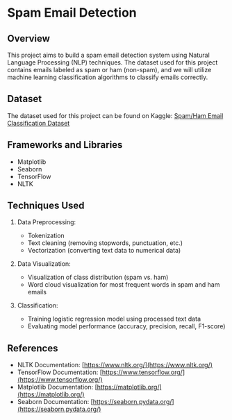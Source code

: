 # Spam Email Detection

## Overview

This project aims to build a spam email detection system using Natural Language Processing (NLP) techniques. The dataset used for this project contains emails labeled as spam or ham (non-spam), and we will utilize machine learning classification algorithms to classify emails correctly.

## Dataset

The dataset used for this project can be found on Kaggle: [Spam/Ham Email Classification Dataset](https://www.kaggle.com/datasets/yashpaloswal/spamham-email-classification-nlp)

## Frameworks and Libraries

- Matplotlib
- Seaborn
- TensorFlow
- NLTK

## Techniques Used

1. Data Preprocessing:
   - Tokenization
   - Text cleaning (removing stopwords, punctuation, etc.)
   - Vectorization (converting text data to numerical data)

2. Data Visualization:
   - Visualization of class distribution (spam vs. ham)
   - Word cloud visualization for most frequent words in spam and ham emails

3. Classification:
   - Training logistic regression model using processed text data
   - Evaluating model performance (accuracy, precision, recall, F1-score)

## References

- NLTK Documentation: [https://www.nltk.org/](https://www.nltk.org/)
- TensorFlow Documentation: [https://www.tensorflow.org/](https://www.tensorflow.org/)
- Matplotlib Documentation: [https://matplotlib.org/](https://matplotlib.org/)
- Seaborn Documentation: [https://seaborn.pydata.org/](https://seaborn.pydata.org/)